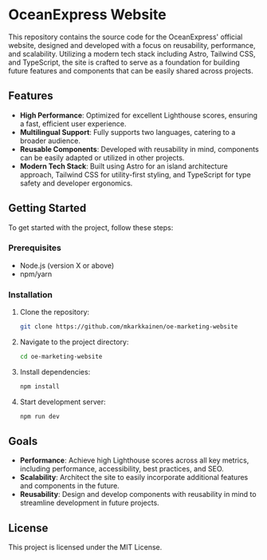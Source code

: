 # OceanExpress Website

This repository contains the source code for the OceanExpress' official website, designed and developed with a focus on reusability, performance, and scalability. Utilizing a modern tech stack including Astro, Tailwind CSS, and TypeScript, the site is crafted to serve as a foundation for building future features and components that can be easily shared across projects.

## Features

- **High Performance**: Optimized for excellent Lighthouse scores, ensuring a fast, efficient user experience.
- **Multilingual Support**: Fully supports two languages, catering to a broader audience.
- **Reusable Components**: Developed with reusability in mind, components can be easily adapted or utilized in other projects.
- **Modern Tech Stack**: Built using Astro for an island architecture approach, Tailwind CSS for utility-first styling, and TypeScript for type safety and developer ergonomics.

## Getting Started

To get started with the project, follow these steps:

### Prerequisites

- Node.js (version X or above)
- npm/yarn

### Installation

1. Clone the repository:
   ```bash
   git clone https://github.com/mkarkkainen/oe-marketing-website

2. Navigate to the project directory:
    ```bash
    cd oe-marketing-website

3. Install dependencies:
    ```bash
    npm install

4. Start development server:
    ```bash
    npm run dev

## Goals

- **Performance**: Achieve high Lighthouse scores across all key metrics, including performance, accessibility, best practices, and SEO.
- **Scalability**: Architect the site to easily incorporate additional features and components in the future.
- **Reusability**: Design and develop components with reusability in mind to streamline development in future projects.

## License

This project is licensed under the MIT License.
